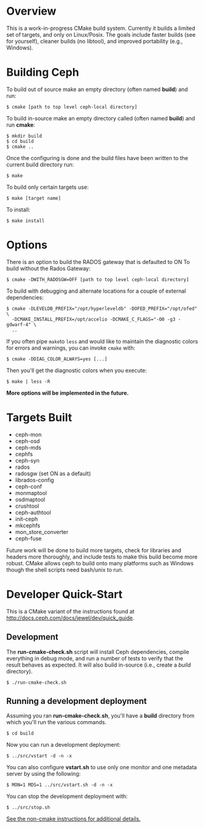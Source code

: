 Overview
========

This is a work-in-progress CMake build system.  Currently it builds
a limited set of targets, and only on Linux/Posix. The goals include
faster builds (see for yourself), cleaner builds (no libtool), and
improved portability (e.g., Windows).

Building Ceph
=============

To build out of source make an empty directory (often named **build**)
and run:

    $ cmake [path to top level ceph-local directory]

To build in-source make an empty directory called (often named
**build**) and run **cmake**:

    $ mkdir build
    $ cd build
    $ cmake ..

Once the configuring is done and the build files have been written to
the current build directory run:

    $ make

To build only certain targets use:

    $ make [target name]

To install:

    $ make install
 
Options
=======

There is an option to build the RADOS gateway that is defaulted to ON
To build without the Rados Gateway:

    $ cmake -DWITH_RADOSGW=OFF [path to top level ceph-local directory]

To build with debugging and alternate locations for a couple of
external dependencies:

    $ cmake -DLEVELDB_PREFIX="/opt/hyperleveldb" -DOFED_PREFIX="/opt/ofed" \
      -DCMAKE_INSTALL_PREFIX=/opt/accelio -DCMAKE_C_FLAGS="-O0 -g3 -gdwarf-4" \
      ..

If you often pipe `make`to `less` and would like to maintain the
diagnostic colors for errors and warnings, you can invoke `cmake`
with:

    $ cmake -DDIAG_COLOR_ALWAYS=yes [...]

Then you'll get the diagnostic colors when you execute:

    $ make | less -R

**More options will be implemented in the future.**


Targets Built
=============

* ceph-mon 
* ceph-osd 
* ceph-mds 
* cephfs 
* ceph-syn 
* rados 
* radosgw (set ON as a default)
* librados-config 
* ceph-conf 
* monmaptool 
* osdmaptool 
* crushtool 
* ceph-authtool
* init-ceph 
* mkcephfs 
* mon_store_converter
* ceph-fuse

Future work will be done to build more targets, check for libraries
and headers more thoroughly, and include tests to make this build
become more robust. CMake allows ceph to build onto many platforms
such as Windows though the shell scripts need bash/unix to run.

Developer Quick-Start
=====================

This is a CMake variant of the instructions found at
<http://docs.ceph.com/docs/jewel/dev/quick_guide>.

Development
-----------

The **run-cmake-check.sh** script will install Ceph dependencies,
compile everything in debug mode, and run a number of tests to verify
that the result behaves as expected. It will also build in-source
(i.e., create a *build* directory).

    $ ./run-cmake-check.sh

Running a development deployment
--------------------------------

Assuming you ran **run-cmake-check.sh**, you'll have a **build**
directory from which you'll run the various commands.

    $ cd build

Now you can run a development deployment:

    $ ../src/vstart -d -n -x

You can also configure **vstart.sh** to use only one monitor and one
metadata server by using the following:

    $ MON=1 MDS=1 ../src/vstart.sh -d -n -x

You can stop the development deployment with:

    $ ../src/stop.sh

[See the non-cmake instructions for additional
details.](http://docs.ceph.com/docs/jewel/dev/quick_guide/)

